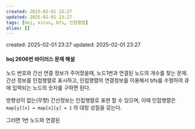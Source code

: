 ```yaml
---
created: 2025-02-01 23:27
updated: 2025-02-01 23:27
tags: [boj, virus, bfs, 인접행렬]
alias: []
---
```


created: 2025-02-01 23:27
updated: 2025-02-01 23:27

#### boj 2606번 바이러스 문제 해설

노드 번호와 간선 연결 정보가 주어졌을때, 노드1번과 연결된 노드의 개수를 찾는 문제.
간선 정보를 인접행렬로 표시하고, 인접행렬의 연결정보를 이용해서 bfs를 수행하여 큐에 입력되는 노드의 숫자를 구하면 된다.

방향성이 없는(무향) 간선정보는 인접행렬로 표현 할 수 있으며,
이때 인접행렬은 `map[y][x] = map[x][y] = 1` 의 대칭 성질을 갖는다.

그러면 1번 노드와 연결된 